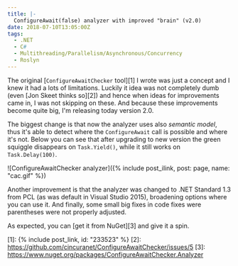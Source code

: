 ```yaml
---
title: |-
  ConfigureAwait(false) analyzer with improved "brain" (v2.0)
date: 2018-07-10T13:05:00Z
tags:
  - .NET
  - C#
  - Multithreading/Parallelism/Asynchronous/Concurrency
  - Roslyn
---
```

The original [`ConfigureAwaitChecker` tool][1] I wrote was just a concept and I knew it had a lots of limitations. Luckily it idea was not completely dumb (even [Jon Skeet thinks so][2]) and hence when ideas for improvements came in, I was not skipping on these. And because these improvements become quite big, I'm releasing today version 2.0. 

<!-- excerpt -->

The biggest change is that now the analyzer uses also _semantic model_, thus it's able to detect where the `ConfigureAwait` call is possible and where it's not. Below you can see that after upgrading to new version the green squiggle disappears on `Task.Yield()`, while it still works on `Task.Delay(100)`.

![ConfigureAwaitChecker analyzer]({% include post_ilink, post: page, name: "cac.gif" %})

Another improvement is that the analyzer was changed to .NET Standard 1.3 from PCL (as was default in Visual Studio 2015), broadening options where you can use it. And finally, some small big fixes in code fixes were parentheses were not properly adjusted.

As expected, you can [get it from NuGet][3] and give it a spin.

[1]: {% include post_link, id: "233523" %}
[2]: https://github.com/cincuranet/ConfigureAwaitChecker/issues/5
[3]: https://www.nuget.org/packages/ConfigureAwaitChecker.Analyzer
